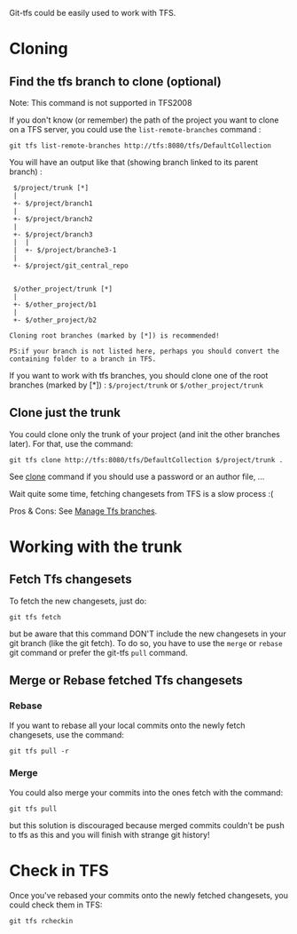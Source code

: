 Git-tfs could be easily used to work with TFS.

# Cloning

## Find the tfs branch to clone (optional)

Note: This command is not supported in TFS2008

If you don't know (or remember) the path of the project you want to clone on a TFS server,
 you could use the `list-remote-branches` command :

    git tfs list-remote-branches http://tfs:8080/tfs/DefaultCollection

You will have an output like that (showing branch linked to its parent branch) :
 	
     $/project/trunk [*]
     |
     +- $/project/branch1
     |
     +- $/project/branch2
     |
     +- $/project/branch3
     |  |
     |  +- $/project/branche3-1
     |
     +- $/project/git_central_repo
    
    
     $/other_project/trunk [*]
     |
     +- $/other_project/b1
     |
     +- $/other_project/b2
    
    Cloning root branches (marked by [*]) is recommended!
    
    PS:if your branch is not listed here, perhaps you should convert the containing folder to a branch in TFS.

If you want to work with tfs branches, you should clone one of the root branches (marked by [*]) : 
`$/project/trunk` or `$/other_project/trunk`
	
## Clone just the trunk

You could clone only the trunk of your project (and init the other branches later).
For that, use the command:

    git tfs clone http://tfs:8080/tfs/DefaultCollection $/project/trunk .

See [clone](../commands/clone.md) command if you should use a password or an author file, ...

Wait quite some time, fetching changesets from TFS is a slow process :(

Pros & Cons: See [Manage Tfs branches](manage_tfs_branches.md).
 
# Working with the trunk

## Fetch Tfs changesets

To fetch the new changesets, just do:

    git tfs fetch

but be aware that this command DON'T include the new changesets in your git branch (like the git fetch).
To do so, you have to use the `merge` or `rebase` git command or prefer the git-tfs `pull` command.

## Merge or Rebase fetched Tfs changesets

### Rebase

If you want to rebase all your local commits onto the newly fetch changesets, use the command:

    git tfs pull -r

### Merge
 
You could also merge your commits into the ones fetch with the command:

    git tfs pull

but this solution is discouraged because merged commits couldn't be push to tfs as this and you will finish with strange git history!

# Check in TFS

Once you've rebased your commits onto the newly fetched changesets, you could check them in TFS:

    git tfs rcheckin
